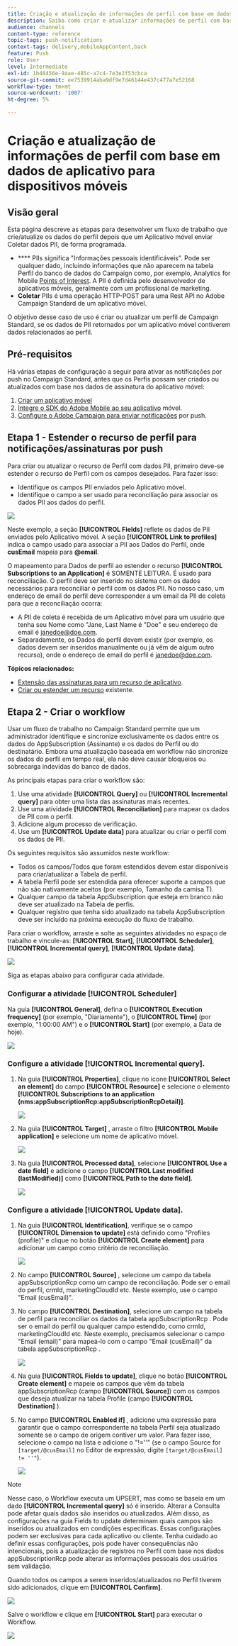 ```yaml
---
title: Criação e atualização de informações de perfil com base em dados de aplicativo para dispositivos móveis
description: Saiba como criar e atualizar informações de perfil com base nos dados de aplicativo móvel.
audience: channels
content-type: reference
topic-tags: push-notifications
context-tags: delivery,mobileAppContent,back
feature: Push
role: User
level: Intermediate
exl-id: 1b48456e-9aae-485c-a7c4-7e3e2f53cbca
source-git-commit: ee7539914aba9df9e7d46144e437c477a7e52168
workflow-type: tm+mt
source-wordcount: '1007'
ht-degree: 5%

---
```


# Criação e atualização de informações de perfil com base em dados de aplicativo para dispositivos móveis

## Visão geral

Esta página descreve as etapas para desenvolver um fluxo de trabalho que crie/atualize os dados do perfil depois que um Aplicativo móvel enviar Coletar dados PII, de forma programada.

* **** PIIs significa &quot;Informações pessoais identificáveis&quot;. Pode ser qualquer dado, incluindo informações que não aparecem na tabela Perfil do banco de dados do Campaign como, por exemplo, Analytics for Mobile [Points of Interest](../../integrating/using/about-campaign-points-of-interest-data-integration.md). A PII é definida pelo desenvolvedor de aplicativos móveis, geralmente com um profissional de marketing.
* **Coletar** PIIs é uma operação HTTP-POST para uma Rest API no Adobe Campaign Standard de um aplicativo móvel.

O objetivo desse caso de uso é criar ou atualizar um perfil de Campaign Standard, se os dados de PII retornados por um aplicativo móvel contiverem dados relacionados ao perfil.

## Pré-requisitos

Há várias etapas de configuração a seguir para ativar as notificações por push no Campaign Standard, antes que os Perfis possam ser criados ou atualizados com base nos dados de assinatura do aplicativo móvel:

1. [Criar um aplicativo móvel](../../administration/using/configuring-a-mobile-application.md)
1. [Integre o SDK do Adobe Mobile ao seu aplicativo](https://helpx.adobe.com/br/campaign/kb/integrate-mobile-sdk.html) móvel.
1. [Configure o Adobe Campaign para enviar notificações](https://helpx.adobe.com/br/campaign/kb/configuring-app-sdkv4.html) por push.

## Etapa 1 - Estender o recurso de perfil para notificações/assinaturas por push

Para criar ou atualizar o recurso de Perfil com dados PII, primeiro deve-se estender o recurso de Perfil com os campos desejados. Para fazer isso:

* Identifique os campos PII enviados pelo Aplicativo móvel.
* Identifique o campo a ser usado para reconciliação para associar os dados PII aos dados do perfil.

![](assets/update_profile1.png)

Neste exemplo, a seção **[!UICONTROL Fields]** reflete os dados de PII enviados pelo Aplicativo móvel. A seção **[!UICONTROL Link to profiles]** indica o campo usado para associar a PII aos Dados do Perfil, onde **cusEmail** mapeia para **@email**.

O mapeamento para Dados de perfil ao estender o recurso **[!UICONTROL Subscriptions to an Application]** é SOMENTE LEITURA. É usado para reconciliação. O perfil deve ser inserido no sistema com os dados necessários para reconciliar o perfil com os dados PII. No nosso caso, um endereço de email do perfil deve corresponder a um email da PII de coleta para que a reconciliação ocorra:

* A PII de coleta é recebida de um Aplicativo móvel para um usuário que tenha seu Nome como &quot;Jane, Last Name é &quot;Doe&quot; e seu endereço de email é janedoe@doe.com.
* Separadamente, os Dados do perfil devem existir (por exemplo, os dados devem ser inseridos manualmente ou já vêm de algum outro recurso), onde o endereço de email do perfil é janedoe@doe.com.

**Tópicos relacionados:**

* [Extensão das assinaturas para um recurso de aplicativo](../../developing/using/extending-the-subscriptions-to-an-application-resource.md).
* [Criar ou estender um recurso](../../developing/using/key-steps-to-add-a-resource.md) existente.

## Etapa 2 - Criar o workflow

Usar um fluxo de trabalho no Campaign Standard permite que um administrador identifique e sincronize exclusivamente os dados entre os dados do AppSubscription (Assinante) e os dados do Perfil ou do destinatário. Embora uma atualização baseada em workflow não sincronize os dados do perfil em tempo real, ela não deve causar bloqueios ou sobrecarga indevidas do banco de dados.

As principais etapas para criar o workflow são:

1. Use uma atividade **[!UICONTROL Query]** ou **[!UICONTROL Incremental query]** para obter uma lista das assinaturas mais recentes.
1. Use uma atividade **[!UICONTROL Reconciliation]** para mapear os dados de PII com o perfil.
1. Adicione algum processo de verificação.
1. Use um **[!UICONTROL Update data]** para atualizar ou criar o perfil com os dados de PII.

Os seguintes requisitos são assumidos neste workflow:

* Todos os campos/Todos que foram estendidos devem estar disponíveis para criar/atualizar a Tabela de perfil.
* A tabela Perfil pode ser estendida para oferecer suporte a campos que não são nativamente aceitos (por exemplo, Tamanho da camisa T).
* Qualquer campo da tabela AppSubscription que esteja em branco não deve ser atualizado na Tabela de perfis.
* Qualquer registro que tenha sido atualizado na tabela AppSubscription deve ser incluído na próxima execução do fluxo de trabalho.

Para criar o workflow, arraste e solte as seguintes atividades no espaço de trabalho e vincule-as: **[!UICONTROL Start]**, **[!UICONTROL Scheduler]**, **[!UICONTROL Incremental query]**, **[!UICONTROL Update data]**.

![](assets/update_profile0.png)

Siga as etapas abaixo para configurar cada atividade.

### Configurar a atividade **[!UICONTROL Scheduler]**

Na guia **[!UICONTROL General]**, defina o **[!UICONTROL Execution frequency]** (por exemplo, &quot;Diariamente&quot;), o **[!UICONTROL Time]** (por exemplo, &quot;1:00:00 AM&quot;) e o **[!UICONTROL Start]** (por exemplo, a Data de hoje).

![](assets/update_profile2.png)

### Configure a atividade **[!UICONTROL Incremental query]**.

1. Na guia **[!UICONTROL Properties]**, clique no ícone **[!UICONTROL Select an element]** do campo **[!UICONTROL Resource]** e selecione o elemento **[!UICONTROL Subscriptions to an application (nms:appSubscriptionRcp:appSubscriptionRcpDetail)]**.

   ![](assets/update_profile3.png)

1. Na guia **[!UICONTROL Target]** , arraste o filtro **[!UICONTROL Mobile application]** e selecione um nome de aplicativo móvel.

   ![](assets/update_profile4.png)

1. Na guia **[!UICONTROL Processed data]**, selecione **[!UICONTROL Use a date field]** e adicione o campo **[!UICONTROL Last modified (lastModified)]** como **[!UICONTROL Path to the date field]**.

   ![](assets/update_profile5.png)

### Configure a atividade **[!UICONTROL Update data]**.

1. Na guia **[!UICONTROL Identification]**, verifique se o campo **[!UICONTROL Dimension to update]** está definido como &quot;Profiles (profile)&quot; e clique no botão **[!UICONTROL Create element]** para adicionar um campo como critério de reconciliação.

   ![](assets/update_profile_createelement.png)

1. No campo **[!UICONTROL Source]** , selecione um campo da tabela appSubscriptionRcp como um campo de reconciliação. Pode ser o email do perfil, crmId, marketingCloudId etc. Neste exemplo, use o campo &quot;Email (cusEmail)&quot;.

1. No campo **[!UICONTROL Destination]**, selecione um campo na tabela de perfil para reconciliar os dados da tabela appSubscriptionRcp . Pode ser o email do perfil ou qualquer campo estendido, como crmId, marketingCloudId etc. Neste exemplo, precisamos selecionar o campo &quot;Email (email)&quot; para mapeá-lo com o campo &quot;Email (cusEmail)&quot; da tabela appSubscriptionRcp .

   ![](assets/update_profile7.png)

1. Na guia **[!UICONTROL Fields to update]**, clique no botão **[!UICONTROL Create element]** e mapeie os campos que vêm da tabela appSubscriptionRcp (campo **[!UICONTROL Source]**) com os campos que deseja atualizar na tabela Profile (campo **[!UICONTROL Destination]** ).

1. No campo **[!UICONTROL Enabled if]** , adicione uma expressão para garantir que o campo correspondente na tabela Perfil seja atualizado somente se o campo de origem contiver um valor. Para fazer isso, selecione o campo na lista e adicione o &quot;!=&#39;&#39;&quot; (se o campo Source for `[target/@cusEmail]` no Editor de expressão, digite `[target/@cusEmail] != ''"`).

   ![](assets/update_profile8.png)

>[!NOTE]
>
>Nesse caso, o Workflow executa um UPSERT, mas como se baseia em um dado **[!UICONTROL Incremental query]** só é inserido. Alterar a Consulta pode afetar quais dados são inseridos ou atualizados.
>Além disso, as configurações na guia Fields to update determinam quais campos são inseridos ou atualizados em condições específicas. Essas configurações podem ser exclusivas para cada aplicativo ou cliente.
>Tenha cuidado ao definir essas configurações, pois pode haver consequências não intencionais, pois a atualização de registros no Perfil com base nos dados appSubscriptionRcp pode alterar as informações pessoais dos usuários sem validação.

Quando todos os campos a serem inseridos/atualizados no Perfil tiverem sido adicionados, clique em **[!UICONTROL Confirm]**.

![](assets/update_profile9.png)

Salve o workflow e clique em **[!UICONTROL Start]** para executar o Workflow.

![](assets/update_profile10.png)
